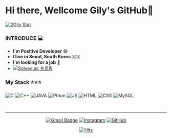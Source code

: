  
  # Hi there, Wellcome Gily's GitHub👋
  [![2Gily Stat](https://github-readme-stats.vercel.app/api?username=2Gily&show_icons=true&theme=dark)](https://github.com/2Gily/)
  <!--[![Top Langs](https://github-readme-stats.vercel.app/api/top-langs/?username=2gily)](https://github.com/2Gily/)-->


  ### INTRODUCE 💻
  - <strong>I'm Positive Developer</strong> :smile:
  - <strong>I live in Seoul, South Korea</strong> :kr:
  - <strong>I'm looking for a job</strong> :running:
  - [![Solved.ac 프로필](http://mazassumnida.wtf/api/mini/generate_badge?boj=rlfgud91)](https://solved.ac/rlfgud91)
  
  ### My Stack ⭐⭐⭐
  ![C](https://img.shields.io/badge/C-00599C?style=for-the-badge&logo=c&logoColor=white)
  ![C++](https://img.shields.io/badge/C%2B%2B-00599C?style=for-the-badge&logo=c%2B%2B&logoColor=white)
  ![JAVA](https://img.shields.io/badge/Java-ED8B00?style=for-the-badge&logo=java&logoColor=white)
  ![Pthon](https://img.shields.io/badge/Python-3776AB?style=for-the-badge&logo=python&logoColor=white)
  ![JS](https://img.shields.io/badge/JavaScript-323330?style=for-the-badge&logo=javascript&logoColor=F7DF1E)
  ![HTML](https://img.shields.io/badge/HTML5-E34F26?style=for-the-badge&logo=html5&logoColor=white)
  ![CSS](https://img.shields.io/badge/CSS3-1572B6?style=for-the-badge&logo=css3&logoColor=white)
  ![MySQL](https://img.shields.io/badge/MySQL-00000F?style=for-the-badge&logo=mysql&logoColor=white)
  
  </br>
  
  ---
  <div align="center">
  
  [![Gmail Badge](https://img.shields.io/badge/Gmail-D14836?style=for-the-badge&logo=gmail&logoColor=white)](mailto:rlfgud91@gmail.com)
  [![Instagram](https://img.shields.io/badge/Instagram-E4405F?style=for-the-badge&logo=instagram&logoColor=white)](https://www.instagram.com/2gily/)
  [![GitHub](https://img.shields.io/badge/GitHub-100000?style=for-the-badge&logo=github&logoColor=white)](https://github.com/2gily/)
  </br>

  [![Hits](https://hits.seeyoufarm.com/api/count/incr/badge.svg?url=https%3A%2F%2Fgithub.com%2F2Gily%2F2Gily&count_bg=%2379C83D&title_bg=%23555555&icon=&icon_color=%23E7E7E7&title=Today&edge_flat=false)](https://github.com/2Gily/)
</div>
  
<!--
**2Gily/2Gily** is a ✨ _special_ ✨ repository because its `README.md` (this file) appears on your GitHub profile.


- 🔭 I’m currently working on ...
- 🌱 I’m currently learning ...
- 👯 I’m looking to collaborate on ...
- 🤔 I’m looking for help with ...
- 💬 Ask me about ...
- 📫 How to reach me: ...
- 😄 Pronouns: ...
- ⚡ Fun fact: ...
-->
